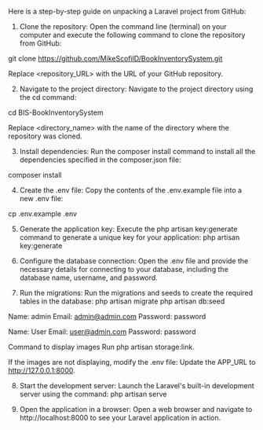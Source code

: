

Here is a step-by-step guide on unpacking a Laravel project from GitHub:

1) Clone the repository: Open the command line (terminal) on your computer and execute the following command to clone the repository from GitHub:

git clone https://github.com/MikeScofilD/BookInventorySystem.git

Replace <repository_URL> with the URL of your GitHub repository.

2) Navigate to the project directory: Navigate to the project directory using the cd command:

cd BIS-BookInventorySystem

Replace <directory_name> with the name of the directory where the repository was cloned.

3) Install dependencies: Run the composer install command to install all the dependencies specified in the composer.json file:

composer install

4) Create the .env file: Copy the contents of the .env.example file into a new .env file:

cp .env.example .env

5) Generate the application key: Execute the php artisan key:generate command to generate a unique key for your application:
php artisan key:generate

6) Configure the database connection: Open the .env file and provide the necessary details for connecting to your database, including the database name, username, and password.

7) Run the migrations: Run the migrations and seeds to create the required tables in the database:
php artisan migrate
php artisan db:seed

Name: admin
Email: admin@admin.com
Password: password

Name: User
Email: user@admin.com
Password: password

Command to display images Run php artisan storage:link.

If the images are not displaying, modify the .env file: Update the APP_URL to http://127.0.0.1:8000.

8) Start the development server: Launch the Laravel's built-in development server using the command:
php artisan serve

9) Open the application in a browser: Open a web browser and navigate to http://localhost:8000 to see your Laravel application in action.
